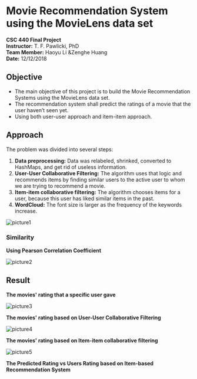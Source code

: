 # Movie Recommendation System using the MovieLens data set

**CSC 440 Final Project**  
**Instructor:** T. F. Pawlicki, PhD  
**Team Member:** Haoyu Li &Zenghe Huang  
**Date:** 12/12/2018  

## Objective

* The main objective of this project is to build the Movie Recommendation Systems using the MovieLens data set. 
* The recommendation system shall predict the ratings of a movie that the user haven’t seen yet.
* Using both user-user approach and item-item approach.

## Approach

The problem was divided into several steps:

1. **Data preprocessing:** Data was relabeled, shrinked, converted to HashMaps, and get rid of useless information.
2. **User-User Collaborative Filtering:** The algorithm uses that logic and recommends items by finding similar users to the active user to whom we are trying to recommend a movie.
3. **Item-item collaborative filtering:** The algorithm chooses items for a user, because this user has liked similar items in the past.
4. **WordCloud:** The font size is larger as the frequency of the keywords increase.

![picture1](https://user-images.githubusercontent.com/45834302/49903367-fc554000-fe34-11e8-925a-335c80380114.png)

### Similarity

**Using Pearson Correlation Coefficient**

![picture2](https://user-images.githubusercontent.com/45834302/49903692-06c40980-fe36-11e8-98c1-c60a935336c0.png)

## Result

**The movies' rating that a specific user gave**  

![picture3](https://user-images.githubusercontent.com/45834302/49903780-47bc1e00-fe36-11e8-83d1-d8f338d4fbab.png)

**The movies' rating based on User-User Collaborative Filtering**  

![picture4](https://user-images.githubusercontent.com/45834302/49903784-4985e180-fe36-11e8-8753-5ab31727ff98.png)

**The movies' rating based on Item-item collaborative filtering**  

![picture5](https://user-images.githubusercontent.com/45834302/49903786-4b4fa500-fe36-11e8-81ae-0139009dafe8.png)

**The Predicted Rating vs Users Rating based on Item-based Recommendation System**  
